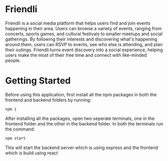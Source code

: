 # Friendli

Friendli is a social media platform that helps users find and join events happening in their area. Users can browse a variety of events, ranging from concerts, sports games, and cultural festivals to smaller meetups and social gatherings. By following their interests and discovering what's happening around them, users can RSVP to events, see who else is attending, and plan their outings. Friendli turns event discovery into a social experience, helping users make the most of their free time and connect with like-minded people.

# Getting Started

Before using this application, first install all the npm packages in both the frontend and backend folders by running:

```
npm i
```

After installing all the packages, open two seperate terminals, one in the frontend folder and the other in the backend folder. In both the terminals run the command:
```
npm start
```

This will start the backend server which is using express and the frontend which is build using react
